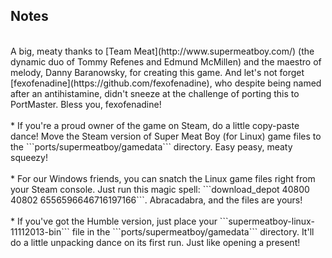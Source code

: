 ## Notes
<br/>
A big, meaty thanks to [Team Meat](http://www.supermeatboy.com/) (the dynamic duo of Tommy Refenes and Edmund McMillen) and the maestro of melody, Danny Baranowsky, for creating this game. And let's not forget [fexofenadine](https://github.com/fexofenadine), who despite being named after an antihistamine, didn't sneeze at the challenge of porting this to PortMaster. Bless you, fexofenadine!
<br/><br/>
* If you're a proud owner of the game on Steam, do a little copy-paste dance! Move the Steam version of Super Meat Boy (for Linux) game files to the ```ports/supermeatboy/gamedata``` directory. Easy peasy, meaty squeezy!
<br/><br/>
* For our Windows friends, you can snatch the Linux game files right from your Steam console. Just run this magic spell: ```download_depot 40800 40802 6556596646716197166```. Abracadabra, and the files are yours!
<br/><br/>
* If you've got the Humble version, just place your ```supermeatboy-linux-11112013-bin``` file in the ```ports/supermeatboy/gamedata``` directory. It'll do a little unpacking dance on its first run. Just like opening a present!
<br/>